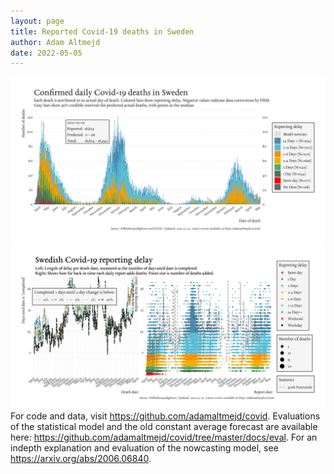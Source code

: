 ```yaml
---
layout: page
title: Reported Covid-19 deaths in Sweden
author: Adam Altmejd
date: 2022-05-05
---
```


![Graph of Swedish Covid-19 deaths with reporting delay.](deaths_lag_sweden_2022-05-05.png "Swedish Covid-19 deaths.")
![Graph of Swedish Covid-19 reporting delay in daily deaths.](lag_trend_sweden_2022-05-05.png "Trend in Swedish Covid-19 mortality reporting delay.")
For code and data, visit <https://github.com/adamaltmejd/covid>.
Evaluations of the statistical model and the old constant average forecast are available here: <https://github.com/adamaltmejd/covid/tree/master/docs/eval>.
For an indepth explanation and evaluation of the nowcasting model, see <https://arxiv.org/abs/2006.06840>.

